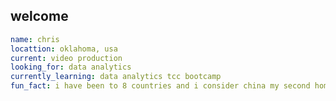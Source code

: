 ## welcome
```yaml
name: chris
locattion: oklahoma, usa
current: video production
looking_for: data analytics
currently_learning: data analytics tcc bootcamp
fun_fact: i have been to 8 countries and i consider china my second home
```

<!--
**Robotrousers/Robotrousers** is a ✨ _special_ ✨ repository because its `README.md` (this file) appears on your GitHub profile.

Here are some ideas to get you started:
👋
- 🔭 I’m currently working on ...
- 👯 I’m looking to collaborate on ...
- 🤔 I’m looking for help with ...
- 💬 Ask me about ...
- 📫 How to reach me: ...
⚡⚡
-->
